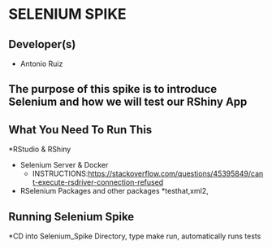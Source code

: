 # SELENIUM SPIKE

## Developer(s)
* Antonio Ruiz

## The purpose of this spike is to introduce Selenium and how we will test our RShiny App

## What You Need To Run This
*RStudio & RShiny 
* Selenium Server & Docker
    * INSTRUCTIONS:https://stackoverflow.com/questions/45395849/cant-execute-rsdriver-connection-refused
* RSelenium Packages and other packages
    *testhat,xml2,

## Running Selenium Spike
*CD into Selenium_Spike Directory, type make run, automatically runs tests
